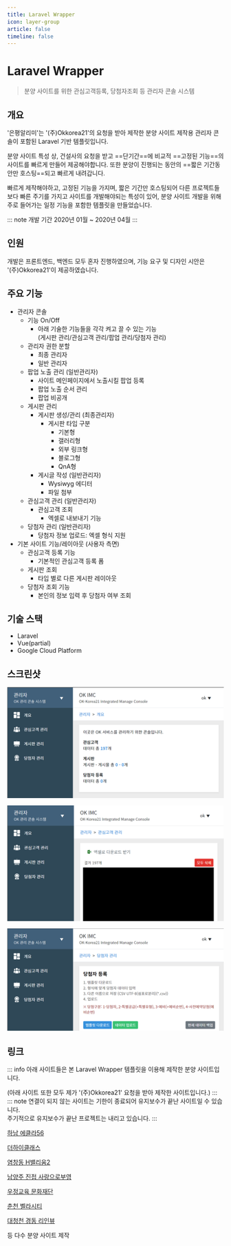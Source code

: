 ```yaml
---
title: Laravel Wrapper
icon: layer-group
article: false
timeline: false
---
```


# Laravel Wrapper

> 분양 사이트를 위한 관심고객등록, 당첨자조회 등 관리자 콘솔 시스템

## 개요

'은평알리미'는 '(주)Okkorea21'의 요청을 받아 제작한 분양 사이트 제작용 관리자 콘솔이 포함된 Laravel 기반 템플릿입니다.

분양 사이트 특성 상, 건설사의 요청을 받고 ==단기간==에 비교적 ==고정된 기능==의 사이트를 빠르게 만들어 제공해야합니다.
또한 분양이 진행되는 동안의 ==짧은 기간동안만 호스팅==되고 빠르게 내려갑니다.

빠르게 제작해야하고, 고정된 기능을 가지며, 짧은 기간만 호스팅되어 다른 프로젝트들보다 빠른 주기를 가지고 사이트를 개발해야되는 특성이 있어,
분양 사이트 개발을 위해 주로 들어가는 일정 기능을 포함한 템플릿을 만들었습니다.

::: note 개발 기간
2020년 01월 ~ 2020년 04월
:::

## 인원

개발은 프론트엔드, 백엔드 모두 혼자 진행하였으며, 기능 요구 및 디자인 시안은 '(주)Okkorea21'이 제공하였습니다.

## 주요 기능

- 관리자 콘솔
  - 기능 On/Off
    - 아래 기술한 기능들을 각각 켜고 끌 수 있는 기능  
      (게시판 관리/관심고객 관리/팝업 관리/당첨자 관리)
  - 관리자 권한 분할
    - 최종 관리자
    - 일반 관리자
  - 팝업 노출 관리 (일반관리자)
    - 사이트 메인페이지에서 노출시킬 팝업 등록
    - 팝업 노출 순서 관리
    - 팝업 비공개
  - 게시판 관리
    - 게시판 생성/관리 (최종관리자)
      - 게시판 타입 구분
        - 기본형
        - 갤러리형
        - 외부 링크형
        - 블로그형
        - QnA형
    - 게시글 작성 (일반관리자)
      - Wysiwyg 에디터
      - 파일 첨부
  - 관심고객 관리 (일반관리자)
    - 관심고객 조회
      - 엑셀로 내보내기 기능
  - 당첨자 관리 (일반관리자)
    - 당첨자 정보 업로드: 엑셀 형식 지원
- 기본 사이트 기능/레이아웃 (사용자 측면)
  - 관심고객 등록 기능
    - 기본적인 관심고객 등록 폼
  - 게시판 조회
    - 타입 별로 다른 게시판 레이아웃
  - 당첨자 조회 기능
    - 본인의 정보 입력 후 당첨자 여부 조회

## 기술 스택

- Laravel
- Vue(partial)
- Google Cloud Platform

## 스크린샷

!['Laravel Wrapper' 관리자 콘솔 [메인페이지]](./screenshot1.png)

!['Laravel Wrapper' 관리자 콘솔 [관심고객 관리]](./screenshot2.png)

!['Laravel Wrapper' 관리자 콘솔 [당첨자 관리]](./screenshot3.png)

## 링크

::: info
아래 사이트들은 본 Laravel Wrapper 템플릿을 이용해 제작한 분양 사이트입니다.

(아래 사이트 또한 모두 제가 '(주)Okkorea21' 요청을 받아 제작한 사이트입니다.)
:::
::: note
연결이 되지 않는 사이트는 기한이 종료되어 유지보수가 끝난 사이트일 수 있습니다.  
주기적으로 유지보수가 끝난 프로젝트는 내리고 있습니다.
:::

[하남 에클라56](https://www.xn--56-hz8ii78bfrm.com/)

[더하이클래스](https://www.xn--9m1by4fo7l0yef3mu8g.com/)

[염창동 H밸리움2](https://www.xn--h2-id0j87fgyt.com/)

[남양주 진접 사랑으로부영](http://jinjeop.sarangeuro.co.kr/)

[우정교육 문화재단](http://www.woojungedu.co.kr/)

[춘천 벨라시티](https://www.ccbellacity.co.kr/)

[대청천 경동 리인뷰](http://xn--289at2jwsay4p9zfjsqdpi4d.com/)

등 다수 분양 사이트 제작
